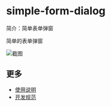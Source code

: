 # simple-form-dialog

简介：简单表单弹窗

简单的表单弹窗

![截图](https://img.alicdn.com/tfs/TB1.65ri9_I8KJjy0FoXXaFnVXa-1270-628.png)

## 更多

* [使用说明](http://gitlab.alibaba-inc.com/ice/notes/issues/830)
* [开发规范](http://gitlab.alibaba-inc.com/ice/notes/issues/830)
